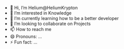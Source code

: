 - 👋 Hi, I’m Helium@HeliumKrypton
- 👀 I’m interested in  Knowledge
- 🌱 I’m currently learning how to be a better developer
- 💞️ I’m looking to collaborate on Projects 
- 📫 How to reach me 
- 😄 Pronouns: ...
- ⚡ Fun fact: ...

<!---
HeliumKrypton/HeliumKrypton is a ✨ special ✨ repository because its `README.md` (this file) appears on your GitHub profile.
You can click the Preview link to take a look at your changes.
--->
